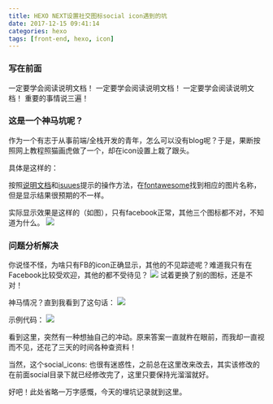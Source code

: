 ```yaml
---
title: HEXO NEXT设置社交图标social icon遇到的坑
date: 2017-12-15 09:41:14
categories: hexo
tags: [front-end, hexo, icon] 
---
```


### 写在前面

一定要学会阅读说明文档！
一定要学会阅读说明文档！
一定要学会阅读说明文档！
重要的事情说三遍！

### 这是一个神马坑呢？
作为一个有志于从事前端/全栈开发的青年，怎么可以没有blog呢？于是，果断按照网上教程照猫画虎做了一个，却在icon设置上栽了跟头。

<!--more-->
具体是这样的：

按照[说明文档](http://theme-next.iissnan.com/theme-settings.html)和[isuues](https://github.com/iissnan/hexo-theme-next/wiki/%E8%AE%BE%E7%BD%AE%E4%BE%A7%E8%BE%B9%E6%A0%8F%E7%A4%BE%E4%BA%A4%E9%93%BE%E6%8E%A5)提示的操作方法，在[fontawesome](http://fontawesome.io/icons/)找到相应的图片名称，但是显示结果很预期的不一样。

实际显示效果是这样的（如图），只有facebook正常，其他三个图标都不对，不知道为什么。
![](https://farm5.staticflickr.com/4612/26259645308_a69050b733_o.jpg)

### 问题分析解决
你说怪不怪，为啥只有FB的icon正确显示，其他的不见踪迹呢？难道我只有在Facebook比较受欢迎，其他的都不受待见？
![](https://farm5.staticflickr.com/4770/40133549311_53b642c90c_o.jpg)
试着更换了别的图标，还是不对！

神马情况？直到我看到了这句话：
![](https://farm5.staticflickr.com/4612/39421700664_6abe018cd8_o.jpg)

示例代码：
![](https://farm5.staticflickr.com/4748/40133551101_f8e2cb015f_o.jpg)

看到这里，突然有一种想抽自己的冲动。原来答案一直就杵在眼前，而我却一直视而不见，还花了三天的时间各种查资料！

当然，这个social_icons: 也很有迷惑性，之前总在这里改来改去，其实该修改的在前面social目录下就已经修改完了，这里只要保持光溜溜就好。

好吧！此处省略一万字感慨，今天的埋坑记录就到这里。






